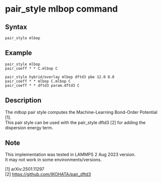 # pair_style mlbop command

## Syntax
```
pair_style mlbop
```

## Example
```
pair_style mlbop
pair_coeff * * C.mlbop C 

pair_style hybrid/overlay mlbop dftd3 pbe 12.0 8.0  
pair_coeff * * mlbop C.mlbop C 
pair_coeff * * dftd3 param.dftd3 C
```

## Description 

The _mlbop_ pair style computes the Machine-Learning Bond-Order Potential [1].  
This pair style can be used with the pair_style dftd3 [2] for adding the dispersion energy term.

## Note
This implementation was tested in LAMMPS 2 Aug 2023 version.  
It may not work in some environments/versions.  

[1] arXiv:2501.11297  
[2] https://github.com/IKOHATA/pair_dftd3
